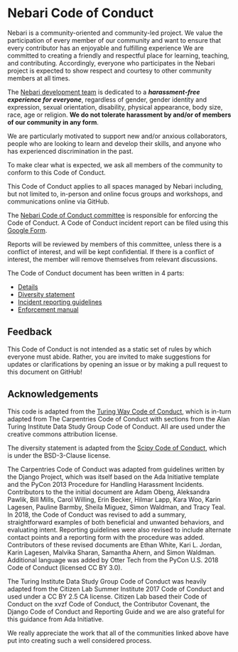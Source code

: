 # Nebari Code of Conduct

Nebari is a community-oriented and community-led project.
We value the participation of every member of our community and want to ensure that every contributor has an enjoyable and fulfilling experience
We are committed to creating a friendly and respectful place for learning, teaching, and contributing.
Accordingly, everyone who participates in the Nebari project is expected to show respect and courtesy to other community members at all times.

The [Nebari development team](https://github.com/orgs/nebari-dev/people) is dedicated to a ***harassment-free experience for everyone***, regardless of gender, gender identity and expression, sexual orientation, disability, physical appearance, body size, race, age or religion. **We do not tolerate harassment by and/or of members of our community in any form**.

We are particularly motivated to support new and/or anxious collaborators, people who are looking to learn and develop their skills, and anyone who has experienced discrimination in the past.

To make clear what is expected, we ask all members of the community to conform to this Code of Conduct.

This Code of Conduct applies to all spaces managed by Nebari including, but not limited to, in-person and online focus groups and workshops, and communications online via GitHub.

The [Nebari Code of Conduct committee](./coc_enforcement.md#the-code-of-conduct-committee) is responsible for enforcing the Code of Conduct.
A Code of Conduct incident report can be filed using this [Google Form](https://forms.gle/PFHmsMUiu12qJwWV7_).

Reports will be reviewed by members of this committee, unless there is a conflict of interest, and will be kept confidential.
If there is a conflict of interest, the member will remove themselves from relevant discussions.

The Code of Conduct document has been written in 4 parts:

* [Details](code-of-conduct/coc_details.md)
* [Diversity statement](code-of-conduct/coc_diversity_statement.md)
* [Incident reporting guidelines](code-of-conduct/coc_reporting.md)
* [Enforcement manual](code-of-conduct/coc_enforcement.md)

## Feedback

This Code of Conduct is not intended as a static set of rules by which everyone must abide.
Rather, you are invited to make suggestions for updates or clarifications by opening an issue or by making a pull request to this document on GitHub!

## Acknowledgements

This code is adapted from the [Turing Way Code of Conduct](https://the-turing-way.netlify.app/community-handbook/coc.html), which is in-turn adapted from The Carpentries Code of Conduct with sections from the Alan Turing Institute Data Study Group Code of Conduct. All are used under the creative commons attribution license.

The diversity statement is adapted from the [Scipy Code of Conduct](https://docs.scipy.org/doc/scipy/dev/conduct/code_of_conduct.html#diversity-statement), which is under the BSD-3-Clause license.

The Carpentries Code of Conduct was adapted from guidelines written by the Django Project, which was itself based on the Ada Initiative template and the PyCon 2013 Procedure for Handling Harassment Incidents. Contributors to the the initial document are Adam Obeng, Aleksandra Pawlik, Bill Mills, Carol Willing, Erin Becker, Hilmar Lapp, Kara Woo, Karin Lagesen, Pauline Barmby, Sheila Miguez, Simon Waldman, and Tracy Teal. In 2018, the Code of Conduct was revised to add a summary, straightforward examples of both beneficial and unwanted behaviors, and evaluating intent. Reporting guidelines were also revised to include alternate contact points and a reporting form with the procedure was added. Contributors of these revised documents are Ethan White, Kari L. Jordan, Karin Lagesen, Malvika Sharan, Samantha Ahern, and Simon Waldman. Additional language was added by Otter Tech from the PyCon U.S. 2018 Code of Conduct (licensed CC BY 3.0).

The Turing Institute Data Study Group Code of Conduct was heavily adapted from the Citizen Lab Summer Institute 2017 Code of Conduct and used under a CC BY 2.5 CA license. Citizen Lab based their Code of Conduct on the xvzf Code of Conduct, the Contributor Covenant, the Django Code of Conduct and Reporting Guide and we are also grateful for this guidance from Ada Initiative.

We really appreciate the work that all of the communities linked above have put into creating such a well considered process.

